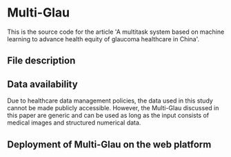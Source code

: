 # Multi-Glau
This is the source code for the article 'A multitask system based on machine learning to advance health equity of glaucoma healthcare in China'.
## File description
## Data availability
Due to healthcare data management policies, the data used in this study cannot be made publicly accessible. However, the Multi-Glau discussed in this paper are generic and can be used as long as the input consists of medical images and structured numerical data.
## Deployment of Multi-Glau on the web platform

